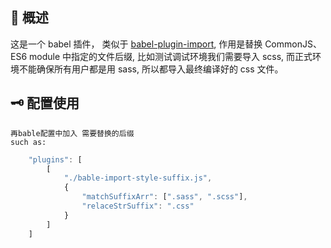 ## 🏹 概述

这是一个 babel 插件， 类似于 [babel-plugin-import](https://github.com/ant-design/babel-plugin-import), 作用是替换 CommonJS、ES6 module 中指定的文件后缀, 比如测试调试环境我们需要导入 scss, 而正式环境不能确保所有用户都是用 sass, 所以都导入最终编译好的 css 文件。

## 🗝 配置使用

    再bable配置中加入 需要替换的后缀
    such as:

```js
    "plugins": [
        [
            "./bable-import-style-suffix.js",
            {
                "matchSuffixArr": [".sass", ".scss"],
                "relaceStrSuffix": ".css"
            }
        ]
    ]
```
